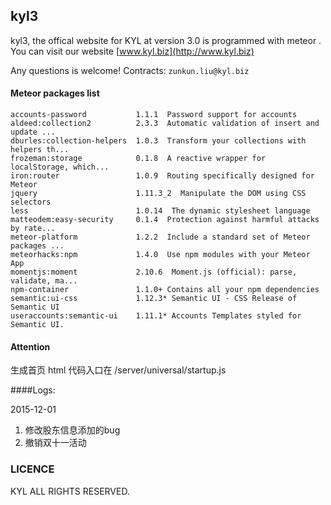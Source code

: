 kyl3
-------
kyl3, the offical website for KYL at version 3.0 is programmed with meteor . You can visit our website [www.kyl.biz](http://www.kyl.biz)

Any questions is welcome! Contracts: `zunkun.liu@kyl.biz`


#### Meteor packages list

```shell
accounts-password           1.1.1  Password support for accounts
aldeed:collection2          2.3.3  Automatic validation of insert and update ...
dburles:collection-helpers  1.0.3  Transform your collections with helpers th...
frozeman:storage            0.1.8  A reactive wrapper for localStorage, which...
iron:router                 1.0.9  Routing specifically designed for Meteor
jquery                      1.11.3_2  Manipulate the DOM using CSS selectors
less                        1.0.14  The dynamic stylesheet language
matteodem:easy-security     0.1.4  Protection against harmful attacks by rate...
meteor-platform             1.2.2  Include a standard set of Meteor packages ...
meteorhacks:npm             1.4.0  Use npm modules with your Meteor App
momentjs:moment             2.10.6  Moment.js (official): parse, validate, ma...
npm-container               1.1.0+ Contains all your npm dependencies
semantic:ui-css             1.12.3* Semantic UI - CSS Release of Semantic UI
useraccounts:semantic-ui    1.11.1* Accounts Templates styled for Semantic UI.
```

#### Attention
生成首页 html 代码入口在 /server/universal/startup.js

####Logs: 

2015-12-01
1. 修改股东信息添加的bug
2. 撤销双十一活动

### LICENCE
KYL ALL RIGHTS RESERVED.



